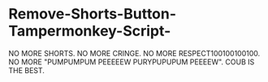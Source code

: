 # Remove-Shorts-Button-Tampermonkey-Script-
NO MORE SHORTS. NO MORE CRINGE. NO MORE RESPECT100100100100. NO MORE "PUMPUMPUM PEEEEEW PURYPUPUPUM PEEEEW". COUB IS THE BEST.
